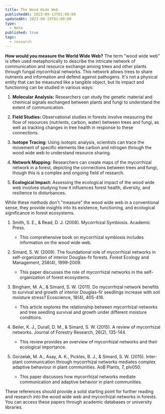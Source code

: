 ```yaml
---
title: The Wood Wide Web
publishedAt: 2023-09-13T01:00:00
updatedAt: 2023-09-19T01:00:00
type:
  - Note
published: true
tags:
  - research
---
```



**How would you measure the World Wide Web?**
The term "wood wide web" is often used metaphorically to describe the intricate network of communication and resource exchange among trees and other plants through fungal mycorrhizal networks. This network allows trees to share nutrients and information and defend against pathogens. It's not a physical entity that can be measured like a tangible object, but its impact and functioning can be studied in various ways:

1. **Molecular Analysis:** Researchers can study the genetic material and chemical signals exchanged between plants and fungi to understand the extent of communication.

2. **Field Studies:** Observational studies in forests involve measuring the flow of resources (nutrients, carbon, water) between trees and fungi, as well as tracking changes in tree health in response to these connections.

3. **Isotope Tracing:** Using isotopic analysis, scientists can trace the movement of specific elements like carbon and nitrogen through the wood wide web to understand resource sharing.

4. **Network Mapping:** Researchers can create maps of the mycorrhizal network in a forest, depicting the connections between trees and fungi, though this is a complex and ongoing field of research.

5. **Ecological Impact:** Assessing the ecological impact of the wood wide web involves studying how it influences forest health, diversity, and resilience to disturbances.


While these methods don't "measure" the wood wide web in a conventional sense, they provide insights into its existence, functioning, and ecological significance in forest ecosystems.

1. Smith, S. E., & Read, D. J. (2008). Mycorrhizal Symbiosis. Academic Press.

    - This comprehensive book on mycorrhizal symbiosis includes information on the wood wide web.
2. Simard, S. W. (2009). The foundational role of mycorrhizal networks in self-organization of interior Douglas-fir forests. Forest Ecology and Management, 258(4), 1999-2009.

    - This paper discusses the role of mycorrhizal networks in the self-organization of forest ecosystems.
3. Bingham, M. A., & Simard, S. W. (2011). Do mycorrhizal network benefits to survival and growth of interior Douglas-fir seedlings increase with soil moisture stress? Ecoscience, 18(4), 405-416.

    - This article explores the relationship between mycorrhizal networks and tree seedling survival and growth under different moisture conditions.
4. Beiler, K. J., Durall, D. M., & Simard, S. W. (2015). A review of mycorrhizal networks. Journal of Forestry Research, 26(2), 135-144.

    - This review provides an overview of mycorrhizal networks and their ecological importance.
5. Gorzelak, M. A., Asay, A. K., Pickles, B. J., & Simard, S. W. (2015). Inter-plant communication through mycorrhizal networks mediates complex adaptive behaviour in plant communities. AoB Plants, 7, plv050.

    - This paper discusses how mycorrhizal networks mediate communication and adaptive behavior in plant communities.

These references should provide a solid starting point for further reading and research into the wood wide web and mycorrhizal networks in forests. You can access these papers through academic databases or university libraries.
